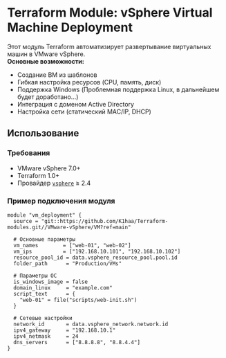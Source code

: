 # Terraform Module: vSphere Virtual Machine Deployment

Этот модуль Terraform автоматизирует развертывание виртуальных машин в VMware vSphere.  
**Основные возможности:**
- Создание ВМ из шаблонов
- Гибкая настройка ресурсов (CPU, память, диск)
- Поддержка Windows (Проблемная поддержка Linux, в дальнейшем будет доработано...)
- Интеграция с доменом Active Directory
- Настройка сети (статический MAC/IP, DHCP)

## Использование

### Требования
- VMware vSphere 7.0+
- Terraform 1.0+
- Провайдер [`vsphere`](https://registry.terraform.io/providers/hashicorp/vsphere/latest) ≥ 2.4

### Пример подключения модуля
```hcl
module "vm_deployment" {
  source = "git::https://github.com/K1haa/Terraform-modules.git//VMware-vSphere/VM?ref=main"

  # Основные параметры
  vm_names        = ["web-01", "web-02"]
  vm_ips          = ["192.168.10.101", "192.168.10.102"]
  resource_pool_id = data.vsphere_resource_pool.pool.id
  folder_path      = "Production/VMs"

  # Параметры ОС
  is_windows_image = false
  domain_linux     = "example.com"
  script_text      = {
    "web-01" = file("scripts/web-init.sh")
  }

  # Сетевые настройки
  network_id       = data.vsphere_network.network.id
  ipv4_gateway     = "192.168.10.1"
  ipv4_netmask     = 24
  dns_servers      = ["8.8.8.8", "8.8.4.4"]
}